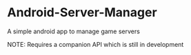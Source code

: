 # Android-Server-Manager
A simple android app to manage game servers

NOTE: Requires a companion API which is still in development
